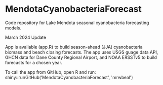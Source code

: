 # MendotaCyanobacteriaForecast
Code repository for Lake Mendota seasonal cyanobacteria forecasting models.

March 2024 Update

App is available (app.R) to build season-ahead (JJA) cyanobacteria biomass and beach closing forecasts. The app uses USGS guage data API, GHCN data for Dane County Regional Airport, and NOAA ERSSTv5 to build forecasts for a chosen year. 


To call the app from GitHub, open R and run:
shiny::runGitHub('MendotaCyanobacteriaForecast', 'mrwbeal')
